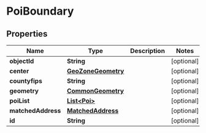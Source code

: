 
# PoiBoundary

## Properties
Name | Type | Description | Notes
------------ | ------------- | ------------- | -------------
**objectId** | **String** |  |  [optional]
**center** | [**GeoZoneGeometry**](GeoZoneGeometry.md) |  |  [optional]
**countyfips** | **String** |  |  [optional]
**geometry** | [**CommonGeometry**](CommonGeometry.md) |  |  [optional]
**poiList** | [**List&lt;Poi&gt;**](Poi.md) |  |  [optional]
**matchedAddress** | [**MatchedAddress**](MatchedAddress.md) |  |  [optional]
**id** | **String** |  |  [optional]



